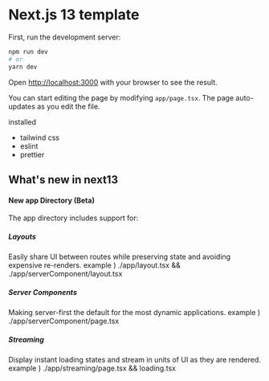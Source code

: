 # Next.js 13 template

First, run the development server:

```bash
npm run dev
# or
yarn dev
```

Open [http://localhost:3000](http://localhost:3000) with your browser to see the result.

You can start editing the page by modifying `app/page.tsx`. The page auto-updates as you edit the file.

installed

- tailwind css
- eslint
- prettier

## What's new in next13

#### New app Directory (Beta)

The app directory includes support for:

##### Layouts

Easily share UI between routes while preserving state and avoiding expensive re-renders.
example ) ./app/layout.tsx && ./app/serverComponent/layout.tsx

##### Server Components

Making server-first the default for the most dynamic applications.
example ) ./app/serverComponent/page.tsx

##### Streaming

Display instant loading states and stream in units of UI as they are rendered.
example ) ./app/streaming/page.tsx && loading.tsx
